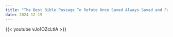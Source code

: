 ```yaml
---
title: "The Best Bible Passage To Refute Once Saved Always Saved and Faith Alone"
date: 2024-12-19
---
```


{{< youtube vJo1OZcLtlA >}}
